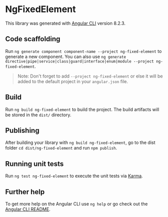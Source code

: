 # NgFixedElement

This library was generated with [Angular CLI](https://github.com/angular/angular-cli) version 8.2.3.

## Code scaffolding

Run `ng generate component component-name --project ng-fixed-element` to generate a new component. You can also use `ng generate directive|pipe|service|class|guard|interface|enum|module --project ng-fixed-element`.
> Note: Don't forget to add `--project ng-fixed-element` or else it will be added to the default project in your `angular.json` file. 

## Build

Run `ng build ng-fixed-element` to build the project. The build artifacts will be stored in the `dist/` directory.

## Publishing

After building your library with `ng build ng-fixed-element`, go to the dist folder `cd dist/ng-fixed-element` and run `npm publish`.

## Running unit tests

Run `ng test ng-fixed-element` to execute the unit tests via [Karma](https://karma-runner.github.io).

## Further help

To get more help on the Angular CLI use `ng help` or go check out the [Angular CLI README](https://github.com/angular/angular-cli/blob/master/README.md).
